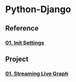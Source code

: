 # Python-Django

## Reference

### [01. Init Settings](https://github.com/naddongddong/Python-Django/tree/main/Reference/01.%20Init%20Settings)

## Project

### [01. Streaming Live Graph](https://github.com/naddongddong/Python-Django/tree/main/project/01.Streaming%20Live%20Graph)
